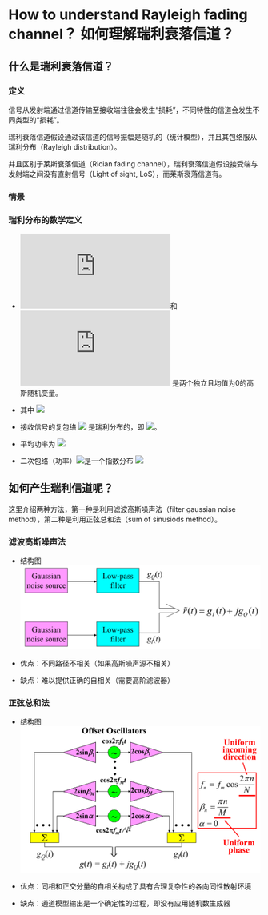 

# How to understand Rayleigh fading channel？ 如何理解瑞利衰落信道？

## 什么是瑞利衰落信道？
### 定义
信号从发射端通过信道传输至接收端往往会发生“损耗”，不同特性的信道会发生不同类型的“损耗”。

瑞利衰落信道假设通过该信道的信号振幅是随机的（统计模型），并且其包络服从瑞利分布（Rayleigh distribution）。

并且区别于莱斯衰落信道（Rician fading channel），瑞利衰落信道假设接受端与发射端之间没有直射信号（Light of sight, LoS），而莱斯衰落信道有。

### 情景

### 瑞利分布的数学定义

* ![](http://latex.codecogs.com/svg.latex?g_I(t))和 ![](http://latex.codecogs.com/svg.latex?g_Q(t)) 是两个独立且均值为0的高斯随机变量。

* 其中 ![](http://latex.codecogs.com/svg.latex?g_{I}(t)=\sum_{n=1}^{N}\alpha_{n}(t)\cos\phi_{n}(t),~~g_{Q}(t)=-\sum_{n=1}^{N}\alpha_{n}(t)\sin\phi_{n}(t))

* 接收信号的复包络 ![](http://latex.codecogs.com/svg.latex?\alpha(t)=|g(t)|) 是瑞利分布的，即 ![](http://latex.codecogs.com/svg.latex?p_{\alpha}(x)=\frac{x}{\sigma^{x}}exp(-\frac{x^2}{2\sigma^2}),x\geq0)。

* 平均功率为 ![](http://latex.codecogs.com/svg.latex?E[\alpha^2]=\Omega_p=2\sigma^2)

* 二次包络（功率）![](http://latex.codecogs.com/svg.latex?\alpha(t)^2=|g(t)|^2)是一个指数分布 ![](http://latex.codecogs.com/svg.latex?\frac{1}{\Omega_p}exp[-\frac{x}{\Omega}] )

## 如何产生瑞利信道呢？

这里介绍两种方法，第一种是利用滤波高斯噪声法（filter gaussian noise method），第二种是利用正弦总和法（sum of sinusiods method）。

### 滤波高斯噪声法
* 结构图
![滤波高斯噪声法结构图](https://github.com/Xinying-Zheng/Wireless-Communication/blob/main/Project03_Rayleigh%20fading/Figures/fig_gaussian.png)

* 优点：不同路径不相关（如果高斯噪声源不相关）

* 缺点：难以提供正确的自相关（需要高阶滤波器）

### 正弦总和法
* 结构图
![正弦总和法结构图](https://github.com/Xinying-Zheng/Wireless-Communication/blob/main/Project03_Rayleigh%20fading/Figures/fig_sin.png)

* 优点：同相和正交分量的自相关构成了具有合理复杂性的各向同性散射环境

* 缺点：通道模型输出是一个确定性的过程，即没有应用随机数生成器

